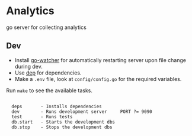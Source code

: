 # Analytics

go server for collecting analytics

## Dev

- Install [go-watcher](https://github.com/canthefason/go-watcher) for automatically restarting server upon file change during dev.
- Use [dep](https://github.com/golang/dep) for dependencies.
- Make a `.env` file, look at `config/config.go` for the required variables.

Run `make` to see the available tasks.

```

  deps       - Installs dependencies
  dev        - Runs development server     PORT ?= 9090
  test       - Runs tests
  db.start   - Starts the development dbs
  db.stop    - Stops the development dbs

```
